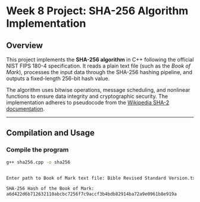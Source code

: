 # Week 8 Project: SHA-256 Algorithm Implementation

## Overview
This project implements the **SHA-256 algorithm** in C++ following the official NIST FIPS 180-4 specification. It reads a plain text file (such as the *Book of Mark*), processes the input data through the SHA-256 hashing pipeline, and outputs a fixed-length 256-bit hash value.

The algorithm uses bitwise operations, message scheduling, and nonlinear functions to ensure data integrity and cryptographic security. The implementation adheres to pseudocode from the [Wikipedia SHA-2 documentation](https://en.wikipedia.org/wiki/SHA-2).

---

## Compilation and Usage
### **Compile the program**
```bash
g++ sha256.cpp -o sha256


Enter path to Book of Mark text file: Bible Revised Standard Version.txt

SHA-256 Hash of the Book of Mark:
a6d422d6b712632110abcbc7256f7c9accf3b4bdb82914ba72a9e0961b8e919a